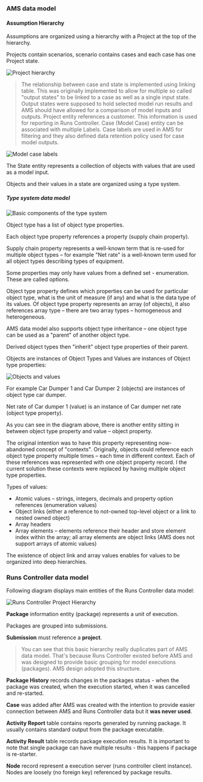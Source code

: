 ### AMS data model

#### Assumption Hierarchy

Assumptions are organized using a hierarchy with a Project at the top of the hierarchy.

Projects contain scenarios, scenario contains cases and each case has one Project state.

<!-- ![Project hierarchy](DataModels/ProjectHierarchy.png) -->
![Project hierarchy](https://raw.githubusercontent.com/dusan-tkac/documentation/master/structurizr/Documentation/DataModels/ProjectHierarchy.png)

> The relationship between case and state is implemented using linking table.
> This was originally implemented to allow for multiple so called "output states" to be linked to a case as well as a single input state.  Output states were supposed to hold selected model run results and AMS should have allowed for a comparison of model inputs and outputs.
> Project entity references a customer. This information is used for reporting in Runs Controller.
> Case (Model Case) entity can be associated with multiple Labels. Case labels are used in AMS for filtering and they also defined data retention policy used for case model outputs.

<!-- ![Model case labels](DataModels/CaseLabels.png) -->
![Model case labels](https://raw.githubusercontent.com/dusan-tkac/documentation/master/structurizr/Documentation/DataModels/CaseLabels.png)

The State entity represents a collection of objects with values that are used as a model input.

Objects and their values in a state are organized using a type system.

##### Type system data model

<!-- ![Basic components of the type system](DataModels/ObjectTypeSystem.png) -->
![Basic components of the type system](https://raw.githubusercontent.com/dusan-tkac/documentation/master/structurizr/Documentation/DataModels/ObjectTypeSystem.png)

Object type has a list of object type properties.

Each object type property references a property (supply chain property).

Supply chain property represents a well-known term that is re-used for multiple object types – for example "Net rate" is a well-known term used for all object types describing types of equipment.

Some properties may only have values from a defined set - enumeration. These are called options.

Object type property defines which properties can be used for particular object type, what is the unit of measure (if any) and what is the data type of its values.
Of object type property represents an array (of objects), it also references array type – there are two array types – homogeneous and heterogeneous.

AMS data model also supports object type inheritance – one object type can be used as a "parent" of another object type.

Derived object types then "inherit" object type properties of their parent.

Objects are instances of Object Types and Values are instances of Object type properties:

<!-- ![Objects and values](DataModels/ObjectsAndValues.png) -->
![Objects and values](https://raw.githubusercontent.com/dusan-tkac/documentation/master/structurizr/Documentation/DataModels/ObjectsAndValues.png)

For example Car Dumper 1 and Car Dumper 2 (objects) are instances of object type car dumper.

Net rate of Car dumper 1 (value) is an instance of Car dumper net rate (object type property).

As you can see in the diagram above, there is another entity sitting in between object type property and value – object property.

The original intention was to have this property representing now-abandoned concept of "contexts". Originally, objects could reference each object type property multiple times – each time in different context. Each of these references was represented with one object property record. I the current solution these contexts were replaced by having multiple object type properties.

Types of values:

* Atomic values – strings, integers, decimals and property option references (enumeration values)
* Object links (either a reference to not-owned top-level object or a link to nested owned object)
* Array headers
* Array elements – elements reference their header and store element index within the array; all array elements are object links (AMS does not support arrays of atomic values)

The existence of object link and array values enables for values to be organized into deep hierarchies.

### Runs Controller data model

Following diagram displays main entities of the Runs Controller data model:

<!--![Runs Controller Project Hierarchy](DataModels/RunsControllerDataModel.png) -->
![Runs Controller Project Hierarchy](https://raw.githubusercontent.com/dusan-tkac/documentation/master/structurizr/Documentation/DataModels/RunsControllerDataModel.png)

**Package** information entity (package) represents a unit of execution.

Packages are grouped into submissions.

**Submission** must reference a **project**.

> You can see that this basic hierarchy really duplicates part of AMS data model. That's because Runs Controller existed before AMS and was designed to provide basic grouping for model executions (packages). AMS design adopted this structure.

**Package History** records changes in the packages status - when the package was created, when the execution started, when it was cancelled and re-started.

**Case** was added after AMS was created with the intention to provide easier connection between AMS and Runs Controller data but it **was never used**.

**Activity Report** table contains reports generated by running package. It usually contains standard output from the package executable.

**Activity Result** table records package execution results. It is important to note that single package can have multiple results - this happens if package is re-starter.

**Node** record represent a execution server (runs controller client instance). Nodes are loosely (no foreign key) referenced by package results.